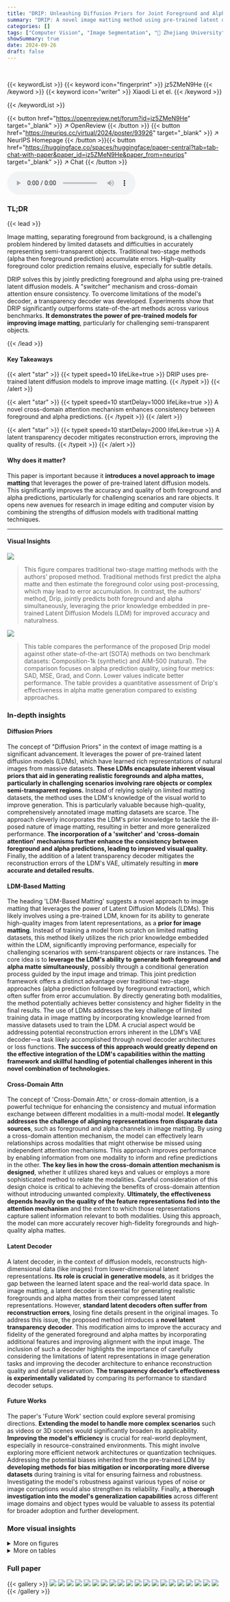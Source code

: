 ```yaml
---
title: "DRIP: Unleashing Diffusion Priors for Joint Foreground and Alpha Prediction in Image Matting"
summary: "DRIP: A novel image matting method using pre-trained latent diffusion models achieves state-of-the-art performance by jointly predicting foreground and alpha values, significantly improving accuracy a..."
categories: []
tags: ["Computer Vision", "Image Segmentation", "🏢 Zhejiang University",]
showSummary: true
date: 2024-09-26
draft: false
---
```


<br>

{{< keywordList >}}
{{< keyword icon="fingerprint" >}} jz5ZMeN9He {{< /keyword >}}
{{< keyword icon="writer" >}} Xiaodi Li et el. {{< /keyword >}}
 
{{< /keywordList >}}

{{< button href="https://openreview.net/forum?id=jz5ZMeN9He" target="_blank" >}}
↗ OpenReview
{{< /button >}}
{{< button href="https://neurips.cc/virtual/2024/poster/93926" target="_blank" >}}
↗ NeurIPS Homepage
{{< /button >}}{{< button href="https://huggingface.co/spaces/huggingface/paper-central?tab=tab-chat-with-paper&paper_id=jz5ZMeN9He&paper_from=neurips" target="_blank" >}}
↗ Chat
{{< /button >}}



<audio controls>
    <source src="https://ai-paper-reviewer.com/jz5ZMeN9He/podcast.wav" type="audio/wav">
    Your browser does not support the audio element.
</audio>


### TL;DR


{{< lead >}}

Image matting, separating foreground from background, is a challenging problem hindered by limited datasets and difficulties in accurately representing semi-transparent objects.  Traditional two-stage methods (alpha then foreground prediction) accumulate errors. High-quality foreground color prediction remains elusive, especially for subtle details. 

DRIP solves this by jointly predicting foreground and alpha using pre-trained latent diffusion models.  A "switcher" mechanism and cross-domain attention ensure consistency. To overcome limitations of the model's decoder, a transparency decoder was developed.  Experiments show that DRIP significantly outperforms state-of-the-art methods across various benchmarks. **It demonstrates the power of pre-trained models for improving image matting**, particularly for challenging semi-transparent objects.

{{< /lead >}}


#### Key Takeaways

{{< alert "star" >}}
{{< typeit speed=10 lifeLike=true >}} DRIP uses pre-trained latent diffusion models to improve image matting. {{< /typeit >}}
{{< /alert >}}

{{< alert "star" >}}
{{< typeit speed=10 startDelay=1000 lifeLike=true >}} A novel cross-domain attention mechanism enhances consistency between foreground and alpha predictions. {{< /typeit >}}
{{< /alert >}}

{{< alert "star" >}}
{{< typeit speed=10 startDelay=2000 lifeLike=true >}} A latent transparency decoder mitigates reconstruction errors, improving the quality of results. {{< /typeit >}}
{{< /alert >}}

#### Why does it matter?
This paper is important because it **introduces a novel approach to image matting** that leverages the power of pre-trained latent diffusion models. This significantly improves the accuracy and quality of both foreground and alpha predictions, particularly for challenging scenarios and rare objects.  It opens new avenues for research in image editing and computer vision by combining the strengths of diffusion models with traditional matting techniques.

------
#### Visual Insights



![](https://ai-paper-reviewer.com/jz5ZMeN9He/figures_1_1.jpg)

> This figure compares traditional two-stage matting methods with the authors' proposed method. Traditional methods first predict the alpha matte and then estimate the foreground color using post-processing, which may lead to error accumulation.  In contrast, the authors' method, Drip, jointly predicts both foreground and alpha simultaneously, leveraging the prior knowledge embedded in pre-trained Latent Diffusion Models (LDM) for improved accuracy and naturalness.





![](https://ai-paper-reviewer.com/jz5ZMeN9He/tables_6_1.jpg)

> This table compares the performance of the proposed Drip model against other state-of-the-art (SOTA) methods on two benchmark datasets: Composition-1k (synthetic) and AIM-500 (natural).  The comparison focuses on alpha prediction quality, using four metrics: SAD, MSE, Grad, and Conn. Lower values indicate better performance.  The table provides a quantitative assessment of Drip's effectiveness in alpha matte generation compared to existing approaches.





### In-depth insights


#### Diffusion Priors
The concept of "Diffusion Priors" in the context of image matting is a significant advancement.  It leverages the power of pre-trained latent diffusion models (LDMs), which have learned rich representations of natural images from massive datasets. **These LDMs encapsulate inherent visual priors that aid in generating realistic foregrounds and alpha mattes, particularly in challenging scenarios involving rare objects or complex semi-transparent regions.**  Instead of relying solely on limited matting datasets, the method uses the LDM's knowledge of the visual world to improve generation. This is particularly valuable because high-quality, comprehensively annotated image matting datasets are scarce.  The approach cleverly incorporates the LDM's prior knowledge to tackle the ill-posed nature of image matting, resulting in better and more generalized performance. **The incorporation of a 'switcher' and 'cross-domain attention' mechanisms further enhance the consistency between foreground and alpha predictions, leading to improved visual quality.**  Finally, the addition of a latent transparency decoder mitigates the reconstruction errors of the LDM's VAE, ultimately resulting in **more accurate and detailed results.**

#### LDM-Based Matting
The heading 'LDM-Based Matting' suggests a novel approach to image matting that leverages the power of Latent Diffusion Models (LDMs).  This likely involves using a pre-trained LDM, known for its ability to generate high-quality images from latent representations, as a **prior for image matting**. Instead of training a model from scratch on limited matting datasets, this method likely utilizes the rich prior knowledge embedded within the LDM, significantly improving performance, especially for challenging scenarios with semi-transparent objects or rare instances.  The core idea is to **leverage the LDM's ability to generate both foreground and alpha matte simultaneously**, possibly through a conditional generation process guided by the input image and trimap. This joint prediction framework offers a distinct advantage over traditional two-stage approaches (alpha prediction followed by foreground extraction), which often suffer from error accumulation.  By directly generating both modalities, the method potentially achieves better consistency and higher fidelity in the final results.  The use of LDMs addresses the key challenge of limited training data in image matting by incorporating knowledge learned from massive datasets used to train the LDM.  A crucial aspect would be addressing potential reconstruction errors inherent in the LDM's VAE decoder—a task likely accomplished through novel decoder architectures or loss functions.  **The success of this approach would greatly depend on the effective integration of the LDM's capabilities within the matting framework and skillful handling of potential challenges inherent in this novel combination of technologies.**

#### Cross-Domain Attn
The concept of 'Cross-Domain Attn,' or cross-domain attention, is a powerful technique for enhancing the consistency and mutual information exchange between different modalities in a multi-modal model.  **It elegantly addresses the challenge of aligning representations from disparate data sources**, such as foreground and alpha channels in image matting.  By using a cross-domain attention mechanism, the model can effectively learn relationships across modalities that might otherwise be missed using independent attention mechanisms. This approach improves performance by enabling information from one modality to inform and refine predictions in the other. **The key lies in how the cross-domain attention mechanism is designed**, whether it utilizes shared keys and values or employs a more sophisticated method to relate the modalities.  Careful consideration of this design choice is critical to achieving the benefits of cross-domain attention without introducing unwanted complexity.  **Ultimately, the effectiveness depends heavily on the quality of the feature representations fed into the attention mechanism** and the extent to which those representations capture salient information relevant to both modalities. Using this approach, the model can more accurately recover high-fidelity foregrounds and high-quality alpha mattes.

#### Latent Decoder
A latent decoder, in the context of diffusion models, reconstructs high-dimensional data (like images) from lower-dimensional latent representations.  **Its role is crucial in generative models**, as it bridges the gap between the learned latent space and the real-world data space.  In image matting, a latent decoder is essential for generating realistic foregrounds and alpha mattes from their compressed latent representations. However, **standard latent decoders often suffer from reconstruction errors**, losing fine details present in the original images. To address this issue, the proposed method introduces a **novel latent transparency decoder**. This modification aims to improve the accuracy and fidelity of the generated foreground and alpha mattes by incorporating additional features and improving alignment with the input image.  The inclusion of such a decoder highlights the importance of carefully considering the limitations of latent representations in image generation tasks and improving the decoder architecture to enhance reconstruction quality and detail preservation. **The transparency decoder’s effectiveness is experimentally validated** by comparing its performance to standard decoder setups.

#### Future Works
The paper's 'Future Work' section could explore several promising directions.  **Extending the model to handle more complex scenarios** such as videos or 3D scenes would significantly broaden its applicability.  **Improving the model's efficiency** is crucial for real-world deployment, especially in resource-constrained environments. This might involve exploring more efficient network architectures or quantization techniques.  Addressing the potential biases inherited from the pre-trained LDM by **developing methods for bias mitigation or incorporating more diverse datasets** during training is vital for ensuring fairness and robustness.  Investigating the model's robustness against various types of noise or image corruptions would also strengthen its reliability. Finally, **a thorough investigation into the model's generalization capabilities** across different image domains and object types would be valuable to assess its potential for broader adoption and further development.


### More visual insights

<details>
<summary>More on figures
</summary>


![](https://ai-paper-reviewer.com/jz5ZMeN9He/figures_3_1.jpg)

> This figure illustrates the training and inference processes of the Drip model.  In training (a), input image and trimap are encoded using a VAE, noise is added to the foreground and alpha latent codes, and these are fed to a U-Net for joint generation, guided by a switcher. The U-Net is trained to minimize the standard diffusion objective. In inference (b), after T-step denoising, the generated latent codes are decoded by a transparent latent decoder to produce the final foreground and alpha matte.


![](https://ai-paper-reviewer.com/jz5ZMeN9He/figures_4_1.jpg)

> This figure illustrates the Cross-Domain Attention mechanism used in the Drip model.  It shows how the model uses a cross-domain self-attention layer (instead of a standard self-attention layer) within the U-Net architecture. This modification allows for improved mutual guidance and consistency between the foreground and alpha latent representations during the joint generation process. The input from a residual block is processed through self-attention, then modified to include both alpha and foreground latents, enabling the cross-domain self-attention mechanism to work before finally being processed by a cross-attention layer.


![](https://ai-paper-reviewer.com/jz5ZMeN9He/figures_5_1.jpg)

> This figure illustrates the architecture of the Transparent Latent Decoder, a component of the Drip model.  The decoder addresses the reconstruction loss from the Latent Diffusion Model's Variational Autoencoder (VAE) by taking the LDM's outputs (foreground and alpha) and their corresponding latent representations as inputs.  It generates refined foreground and alpha predictions that are more aligned with the details of the original composite image, improving overall fidelity.


![](https://ai-paper-reviewer.com/jz5ZMeN9He/figures_6_1.jpg)

> This figure presents a qualitative comparison of the foreground prediction results between the proposed Drip method and the FBA method [31] on the AIM-500 dataset [6].  It shows three example images where the Drip method outperforms FBA, producing more realistic and detailed foreground predictions, especially in challenging scenarios involving complex textures or semi-transparent objects. The improved quality is visually apparent, with Drip’s results demonstrating greater fidelity and reduced artifacts.


![](https://ai-paper-reviewer.com/jz5ZMeN9He/figures_7_1.jpg)

> This figure showcases a qualitative comparison of foreground prediction results between the proposed Drip method and the FBA [31] method on the AIM-500 dataset. It presents visual examples of image matting results, comparing the ground truth foreground, the results produced by FBA, and those produced by Drip. The figure aims to demonstrate the superior quality and realism of foreground predictions achieved by Drip compared to FBA, particularly in terms of detail preservation and visual fidelity.


![](https://ai-paper-reviewer.com/jz5ZMeN9He/figures_8_1.jpg)

> This figure presents a qualitative comparison of the results obtained with and without the proposed latent transparency decoder. The top row shows the original composite image and its ground truth matte.  The bottom row shows the results generated by the model without the latent transparency decoder and the full model, respectively. The red boxes highlight regions where the lack of the decoder leads to artifacts and discrepancies in the generated matte, particularly concerning fine details and high-frequency components. This visualization empirically demonstrates the effectiveness of the latent transparency decoder in improving the quality and consistency of the generated matte.


![](https://ai-paper-reviewer.com/jz5ZMeN9He/figures_14_1.jpg)

> The figure shows a plot of the SAD (Sum of Absolute Differences) metric against the number of inference steps used during the denoising process.  The x-axis is presented on a logarithmic scale, showing the number of steps (1, 2, 4, 10, 25, 50, 100). The y-axis represents the SAD values. The plot demonstrates that increasing the number of denoising steps generally leads to improved performance (lower SAD), but the rate of improvement diminishes as the number of steps increases. This suggests a point of diminishing returns where additional steps provide minimal benefit.  This is a key result illustrating the efficiency of the proposed method.


</details>




<details>
<summary>More on tables
</summary>


![](https://ai-paper-reviewer.com/jz5ZMeN9He/tables_7_1.jpg)
> This table presents a quantitative comparison of the proposed Drip method against several state-of-the-art (SOTA) image matting methods on two benchmark datasets: Composition-1k (synthetic) and AIM-500 (natural).  The comparison focuses on alpha prediction performance, using four metrics: SAD, MSE, Grad, and Conn.  Lower values indicate better performance. The table highlights Drip's superior performance compared to existing methods on both datasets, particularly regarding SAD and MSE metrics.

![](https://ai-paper-reviewer.com/jz5ZMeN9He/tables_8_1.jpg)
> This table presents the results of ablation studies conducted on the AIM-500 dataset to evaluate the contributions of different modules in the proposed Drip model.  Specifically, it compares the performance (measured by SAD and MSE metrics for alpha (â) and foreground (F)) of variations of the model, systematically removing components such as the switcher, cross-domain attention (CDAttn), and the transparent latent decoder. The table helps quantify the impact of each component on both alpha and foreground prediction accuracy.

</details>




### Full paper

{{< gallery >}}
<img src="https://ai-paper-reviewer.com/jz5ZMeN9He/1.png" class="grid-w50 md:grid-w33 xl:grid-w25" />
<img src="https://ai-paper-reviewer.com/jz5ZMeN9He/2.png" class="grid-w50 md:grid-w33 xl:grid-w25" />
<img src="https://ai-paper-reviewer.com/jz5ZMeN9He/3.png" class="grid-w50 md:grid-w33 xl:grid-w25" />
<img src="https://ai-paper-reviewer.com/jz5ZMeN9He/4.png" class="grid-w50 md:grid-w33 xl:grid-w25" />
<img src="https://ai-paper-reviewer.com/jz5ZMeN9He/5.png" class="grid-w50 md:grid-w33 xl:grid-w25" />
<img src="https://ai-paper-reviewer.com/jz5ZMeN9He/6.png" class="grid-w50 md:grid-w33 xl:grid-w25" />
<img src="https://ai-paper-reviewer.com/jz5ZMeN9He/7.png" class="grid-w50 md:grid-w33 xl:grid-w25" />
<img src="https://ai-paper-reviewer.com/jz5ZMeN9He/8.png" class="grid-w50 md:grid-w33 xl:grid-w25" />
<img src="https://ai-paper-reviewer.com/jz5ZMeN9He/9.png" class="grid-w50 md:grid-w33 xl:grid-w25" />
<img src="https://ai-paper-reviewer.com/jz5ZMeN9He/10.png" class="grid-w50 md:grid-w33 xl:grid-w25" />
<img src="https://ai-paper-reviewer.com/jz5ZMeN9He/11.png" class="grid-w50 md:grid-w33 xl:grid-w25" />
<img src="https://ai-paper-reviewer.com/jz5ZMeN9He/12.png" class="grid-w50 md:grid-w33 xl:grid-w25" />
<img src="https://ai-paper-reviewer.com/jz5ZMeN9He/13.png" class="grid-w50 md:grid-w33 xl:grid-w25" />
<img src="https://ai-paper-reviewer.com/jz5ZMeN9He/14.png" class="grid-w50 md:grid-w33 xl:grid-w25" />
<img src="https://ai-paper-reviewer.com/jz5ZMeN9He/15.png" class="grid-w50 md:grid-w33 xl:grid-w25" />
<img src="https://ai-paper-reviewer.com/jz5ZMeN9He/16.png" class="grid-w50 md:grid-w33 xl:grid-w25" />
<img src="https://ai-paper-reviewer.com/jz5ZMeN9He/17.png" class="grid-w50 md:grid-w33 xl:grid-w25" />
<img src="https://ai-paper-reviewer.com/jz5ZMeN9He/18.png" class="grid-w50 md:grid-w33 xl:grid-w25" />
<img src="https://ai-paper-reviewer.com/jz5ZMeN9He/19.png" class="grid-w50 md:grid-w33 xl:grid-w25" />
<img src="https://ai-paper-reviewer.com/jz5ZMeN9He/20.png" class="grid-w50 md:grid-w33 xl:grid-w25" />
{{< /gallery >}}